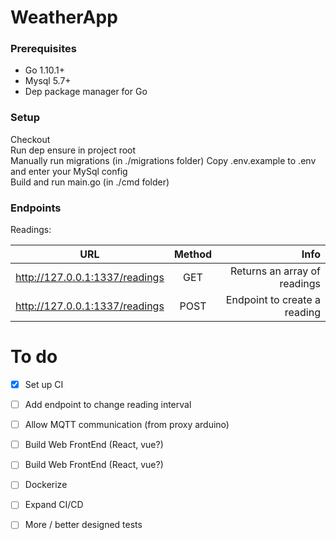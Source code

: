 # WeatherApp

### Prerequisites
- Go 1.10.1+
- Mysql 5.7+
- Dep package manager for Go


### Setup
Checkout   
Run dep ensure in project root   
Manually run migrations (in ./migrations folder)
Copy .env.example to .env and enter your MySql config    
Build and run main.go (in ./cmd folder)       

### Endpoints
Readings:

| URL        								| Method           	| Info  |
| ------------- 							|:-------------:	| -----:|
| http://127.0.0.1:1337/readings     			| GET 				| Returns an array of readings |
| http://127.0.0.1:1337/readings     			| POST 				| Endpoint to create a reading |



# To do
- [X] Set up CI
- [ ] Add endpoint to change reading interval
- [ ] Allow MQTT communication (from proxy arduino)
- [ ] Build Web FrontEnd (React, vue?)
- [ ] Build Web FrontEnd (React, vue?)
- [ ] Dockerize 
- [ ] Expand CI/CD
- [ ] More / better designed tests

